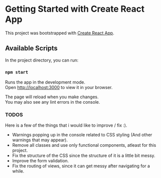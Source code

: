 # Getting Started with Create React App

This project was bootstrapped with [Create React App](https://github.com/facebook/create-react-app).

## Available Scripts

In the project directory, you can run:

### `npm start`

Runs the app in the development mode.\
Open [http://localhost:3000](http://localhost:3000) to view it in your browser.

The page will reload when you make changes.\
You may also see any lint errors in the console.

### TODOS
Here is a few of the things that i would like to improve / fix :).
* Warnings popping up in the console related to CSS styling (And other warnings that may appear).
* Remove all classes and use only functional components, atleast for this project.
* Fix the structure of the CSS since the structure of it is a little bit messy.
* Improve the form validation.
* Fix the routing of views, since it can get messy after navigating for a while.